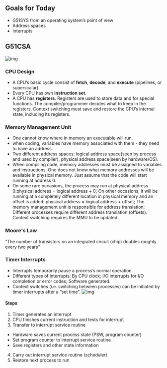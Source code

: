 ## Goals for Today
- G51SYS from an operating system’s point of view
- Address spaces
- Interrupts

## G51CSA
![img](https://raw.githubusercontent.com/lakerschampions/Notes_in_School/master/Operating%20System/img/G51CSA.png)
### CPU Design
- A CPU’s basic cycle consist of **fetch**, **decode**, and **execute** (pipelines, or superscalar). 
- Every CPU has own **instruction set**.
- A CPU has **registers**. Registers are used to store data and for special functions. The compiler/programmer decides what to keep in the registers. Context switching must save and restore the CPU’s internal state, including its registers.

### Memory Management Unit
- One cannot know where in memory an executable will run.
- when coding, variables have memory associated with them - they need to have an address.
- Two different address spaces: logical address space(seen by process and used by complier), physical address space(seen by hardware/OS).
- When compiling code, memory addresses must be assigned to variables and instructions. One does not know what memory addresses will be available in physical
memory. Just assume that the code will start running at address 0.
- On some rare occasions, the process may run at physical address 0:physical address = logical address + 0; On other occasions, it will be running at a completely different location in physical memory and an offset is added: physical address = logical address + offset; The memory management unit is responsible for address translation; Different processes require different address translation (offsets). Context switching requires the MMU to be updated.

### Moore's Law
“The number of transistors on an integrated circuit (chip) doubles roughly every two years”

### Timer Interrupts
- Interrupts temporarily pause a process’s normal operation.
- Different types of interrupts: By CPU clock; I/O interrupts for I/O completion or error codes; Software generated.
- Context switches (i.e. switching between processes) can be initiated by timer interrupts after a “set time”.
![img](https://raw.githubusercontent.com/lakerschampions/Notes_in_School/master/Operating%20System/img/interrupts.png)

#### Steps
1. Timer generates an interrupt <br>
2. CPU finishes current instruction and tests for interrupt<br>
3. Transfer to interrupt service routine<br>
  - Hardware saves current process state (PSW, program counter)
  - Set program counter to interrupt service routine
  - Save registers and other state information
4. Carry out interrupt service routine (scheduler)<br>
5. Restore next process to run<br>
